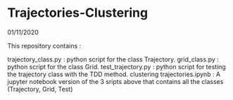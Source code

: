 # Trajectories-Clustering

01/11/2020

This repository contains :

trajectory_class.py : python script for the class Trajectory.
grid_class.py       : python script for the class Grid.
test_trajectory.py  : python script for testing the trajectory class with the TDD method.
clustering trajectories.ipynb : A jupyter notebook version of the 3 sripts above that contains all the classes (Trajectory, Grid, Test)
